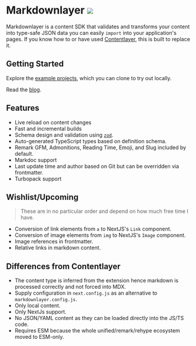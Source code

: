 # Markdownlayer [![](https://badgen.net/npm/v/markdownlayer)](https://www.npmjs.com/package/markdownlayer)

Markdownlayer is a content SDK that validates and transforms your content into type-safe JSON data you can easily `import` into your application's pages. If you know how to or have used [Contentlayer](https://github.com/contentlayerdev/contentlayer), this is built to replace it.

## Getting Started

Explore the [example projects](/examples), which you can clone to try out locally.

Read the [blog](https://maxwellweru.com/blog/2024/03/replacing-contentlayer-with-markdownlayer).

## Features

- Live reload on content changes
- Fast and incremental builds
- Schema design and validation using [`zod`](https://www.npmjs.com/package/zod).
- Auto-generated TypeScript types based on definition schema.
- Remark GFM, Admonitions, Reading Time, Emoji, and Slug included by default.
- Markdoc support
- Last update time and author based on Git but can be overridden via frontmatter.
- Turbopack support

## Wishlist/Upcoming

> These are in no particular order and depend on how much free time I have.

- Conversion of link elements from `a` to NextJS's `Link` component.
- Conversion of image elements from `img` to NextJS's `Image` component.
- Image references in frontmatter.
- Relative links in markdown content.

## Differences from Contentlayer

- The content type is inferred from the extension hence markdown is processed correctly and not forced into MDX.
- Supply configuration in `next.config.js` as an alternative to `markdownlayer.config.js`.
- Only local content.
- Only NextJs support.
- No JSON/YAML content as they can be loaded directly into the JS/TS code.
- Requires ESM because the whole unified/remark/rehype ecosystem moved to ESM-only.
